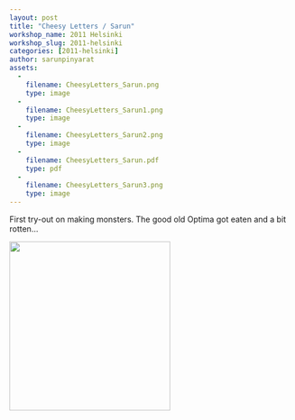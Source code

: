 ```yaml
---
layout: post
title: "Cheesy Letters / Sarun"
workshop_name: 2011 Helsinki
workshop_slug: 2011-helsinki
categories: [2011-helsinki]
author: sarunpinyarat 
assets:
  -
    filename: CheesyLetters_Sarun.png
    type: image
  -
    filename: CheesyLetters_Sarun1.png
    type: image
  -
    filename: CheesyLetters_Sarun2.png
    type: image
  -
    filename: CheesyLetters_Sarun.pdf
    type: pdf
  -
    filename: CheesyLetters_Sarun3.png
    type: image
---
```

First try-out on making monsters.
The good old Optima got eaten and a bit rotten...

<a rel="attachment wp-att-99" href="http://workshops.nodebox.net/2011-2/cheesy-letters-sarun/cheesyletters_sarun-3/"><img class="size-medium wp-image-99 alignleft" src="http://workshops.nodebox.net/2011-2/wp-content/uploads/2011/05/CheesyLetters_Sarun2-285x300.png" alt="" width="285" height="300" /></a>
